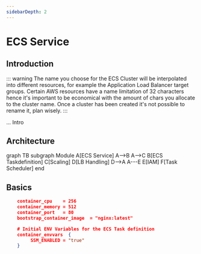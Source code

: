 ```yaml
---
sidebarDepth: 2
---
```


# ECS Service

<mermaid/>

## Introduction

::: warning
The name you choose for the ECS Cluster will be interpolated into different resources, for example the Application Load Balancer target groups. Certain AWS resources have a name limitation of 32 characters hence it's important to be economical with the amount of chars you allocate to the cluster name. Once a cluster has been created it's not possible to rename it, plan wisely.
:::

... Intro

## Architecture

<div class="mermaid">
graph TB
    subgraph Module
    A[ECS Service]
    A-->B
    A-->C
    B[ECS Taskdefinition]
    C[Scaling]
    D[LB Handling]
    D-->A
    A---E
    E[IAM]
    F[Task Scheduler]
    end
</div>


## Basics

```json
    container_cpu    = 256
    container_memory = 512
    container_port   = 80
    bootstrap_container_image  = "nginx:latest"

    # Initial ENV Variables for the ECS Task definition
    container_envvars  {
         SSM_ENABLED = "true"
    }
```

